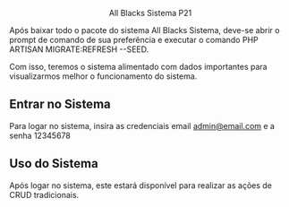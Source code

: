 <p align="center">
All Blacks Sistema P21
</p>

Após baixar todo o pacote do sistema All Blacks Sistema, 
deve-se abrir o prompt de comando de sua preferência e executar o comando PHP ARTISAN MIGRATE:REFRESH --SEED.

Com isso, teremos o sistema alimentado com dados importantes para visualizarmos melhor o funcionamento do sistema.

## Entrar no Sistema

Para logar no sistema, insira as credenciais email admin@email.com e a senha 12345678

## Uso do Sistema

Após logar no sistema, este estará disponível para realizar as ações de CRUD tradicionais.